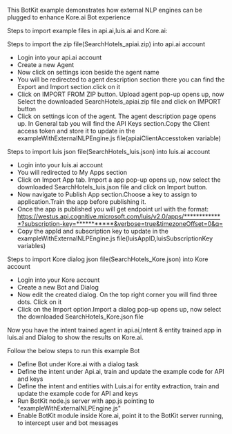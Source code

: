 
This BotKit example demonstrates how external NLP engines can be plugged to enhance Kore.ai Bot experience

Steps to import example files in api.ai,luis.ai and Kore.ai:

Steps to import the zip file(SearchHotels_apiai.zip) into api.ai account

- Login into your api.ai account 
- Create a new Agent
- Now click on settings icon beside the agent name
- You will be redirected to agent description section there you can find the Export and Import section.click on it
- Click on IMPORT FROM ZIP button. Upload agent pop-up opens up, now Select the downloaded SearchHotels_apiai.zip file and click on         IMPORT button
- Click on settings icon of the agent. The agent description page opens up. In General tab you will find the API Keys section.Copy the      Client access token and store it to update in the exampleWithExternalNLPEngine.js file(apiaiClientAccesstoken variable)


Steps to import luis json file(SearchHotels_luis.json) into luis.ai account

- Login into your luis.ai account 
- You will redirected to My Apps section
- Click on Import App tab. Import a app pop-up opens up, now select the downloaded SearchHotels_luis.json file and click on Import button.
- Now navigate to Publish App section.Choose a key to assign to application.Train the app before publishing it.
- Once the app is published you will get endpoint url with the format:
    https://westus.api.cognitive.microsoft.com/luis/v2.0/apps/*************?subscription-key=***********&verbose=true&timezoneOffset=0&q=
- Copy the appId and subscription key to update in the exampleWithExternalNLPEngine.js file(luisAppID,luisSubscriptionKey variables)


Steps to import Kore dialog json file(SearchHotels_Kore.json) into Kore account

- Login into your Kore account 
- Create a new Bot and Dialog
- Now edit the created dialog. On the top right corner you will find three dots. Click on it
- Click on the Import option.Import a dialog pop-up opens up, now select the downloaded SearchHotels_Kore.json file

Now you have the intent trained agent in api.ai,Intent & entity trained app in luis.ai and Dialog to show the results on Kore.ai.

Follow the below steps to run this example Bot

- Define Bot under Kore.ai with a dialog task
- Define the intent under Api.ai, train and update the example code for API and keys
- Define the intent and entities with Luis.ai for entity extraction, train and update the example code for API and keys
- Run BotKit node.js server with app.js pointing to "exampleWithExternalNLPEngine.js"
- Enable BotKit module inside Kore.ai, point it to the BotKit server running, to intercept user and bot messages

